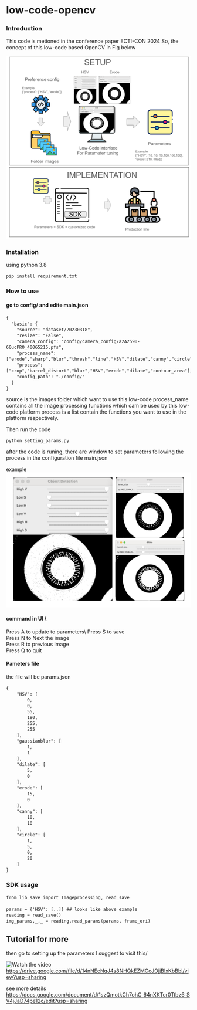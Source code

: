 # low-code-opencv

### Introduction 
This code is metioned in the conference paper  ECTI-CON 2024
So, the concept of this low-code based OpenCV in Fig below 

![alt text](https://github.com/PudPawat/low-code-opencv/blob/main/images/concept.png?raw=true)

### Installation 
using python 3.8 
```
pip install requirement.txt
```

### How to use 

#### go to config/ and edite main.json

```
{
  "basic": {
    "source": "dataset/20230318",
    "resize": "False",
    "camera_config": "config/camera_config/a2A2590-60ucPRO_40065215.pfs",
    "process_name": ["erode","sharp","blur","thresh","line","HSV","dilate","canny","circle","sobel","barrel_distort","crop","contour_area"],
    "process": ["crop","barrel_distort","blur","HSV","erode","dilate","contour_area"],
    "config_path": "./config/"
  }
}
```

source is the images folder which want to use this low-code
process_name contains all the image processing functions which cam be used by this low-code platform 
process is a list contain the functions you want to use in the platform respectively.

Then run the code
```
python setting_params.py
```

after the code is runing, there are window to set parameters following the process in the configuration file  main.json

example 
![alt text](https://github.com/PudPawat/low-code-opencv/blob/main/images/windows.png?raw=true)


#### command in UI \
Press A to update to parameters\ 
Press S to save\
Press N to Next the image \
Press R to previous image \
Press Q to quit

#### Pameters file 
the file will be params.json 
```
{
    "HSV": [
        0,
        0,
        55,
        180,
        255,
        255
    ],
    "gaussianblur": [
        1,
        1
    ],
    "dilate": [
        5,
        0
    ],
    "erode": [
        15,
        0
    ],
    "canny": [
        10,
        10
    ],
    "circle": [
        1,
        5,
        0,
        20
    ]
}
```

### SDK usage 

```
from lib_save import Imageprocessing, read_save

params = {'HSV': [..]} ## looks like above example
reading = read_save()
img_params,_,_ = reading.read_params(params, frame_ori)
```

## Tutorial for more
then go to setting up the parameters 
I suggest to visit this/

![Watch the video](https://drive.google.com/file/d/14nNEcNqJ4s8NHQkEZMCcJOjjBIxKbBbl/view?usp=sharing)
https://drive.google.com/file/d/14nNEcNqJ4s8NHQkEZMCcJOjjBIxKbBbl/view?usp=sharing

see more details https://docs.google.com/document/d/1szQmotkCh7ohC_64nXKTcr0Ttbz6_SV4jJaD74pe12c/edit?usp=sharing





